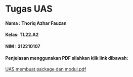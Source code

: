 # Tugas UAS
#### Nama : Thoriq Azhar Fauzan
#### Kelas: TI.22.A2
#### NIM  : 312210107
#### Penjelasan menggunakan PDF silahkan klik link dibawah:
[UAS membuat package dan modul.pdf](https://github.com/Thoriq150/UAS-B-Pemograman/files/10393744/UAS.membuat.package.dan.modul.pdf)
